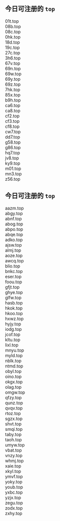 
## 今日可注册的 `top`
>
01t.top   
08b.top   
08c.top   
0hk.top   
18d.top   
19c.top   
27c.top   
3h6.top   
67v.top   
69n.top   
69w.top   
69y.top   
69z.top   
7hk.top   
85x.top   
b9h.top   
ca6.top   
ca8.top   
cf2.top   
cf3.top   
cf8.top   
cw7.top   
dd7.top   
g58.top   
g86.top   
hq7.top   
jv8.top   
ky9.top   
m01.top   
mn3.top   
z56.top   


## 今日可注册的 `top`
>
aazm.top   
abgy.top   
abnf.top   
abog.top   
abpo.top   
abqe.top   
adko.top   
ajsw.top   
almj.top   
aoze.top   
awcq.top   
blio.top   
bnkc.top   
eser.top   
foou.top   
gfjt.top   
ghye.top   
glfw.top   
hasb.top   
hkok.top   
hkoo.top   
hxwz.top   
hyjy.top   
iodg.top   
jcof.top   
kltu.top   
lixl.top   
mnyu.top   
myld.top   
nblk.top   
ntmd.top   
obyl.top   
oino.top   
okgx.top   
olag.top   
omgw.top   
qfzy.top   
qunz.top   
qvqv.top   
rtoz.top   
sgzx.top   
shvt.top   
smqi.top   
taby.top   
taoh.top   
umyw.top   
vbat.top   
vnzy.top   
whmj.top   
xaie.top   
xkyl.top   
ymvf.top   
yoky.top   
youb.top   
yxbc.top   
yzjx.top   
zegu.top   
zodx.top   
zxhy.top   

